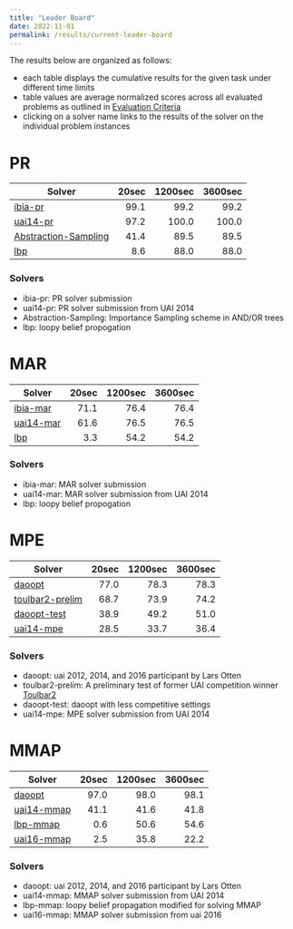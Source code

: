 ```yaml
---
title: "Leader Board"
date: 2022-11-01
permalink: /results/current-leader-board
---
```




The results below are organized as follows:
- each table displays the cumulative results for the given task under different time limits
- table values are average normalized scores across all evaluated problems as outlined in [Evaluation Criteria](https://uaicompetition.github.io/uci-2022/results/evaluation-criteria/)
- clicking on a solver name links to the results of the solver on the individual problem instances 


# PR

|                                Solver                                | 20sec | 1200sec | 3600sec |
| -------------------------------------------------------------------- | ----: | ------: | ------: |
| [ibia-pr](solver-scores/ibia-pr-scores.md)                           |  99.1 |    99.2 |    99.2 |
| [uai14-pr](solver-scores/uai14-pr-scores.md)                         |  97.2 |   100.0 |   100.0 |
| [Abstraction-Sampling](solver-scores/Abstraction-Sampling-scores.md) |  41.4 |    89.5 |    89.5 |
| [lbp](solver-scores/lbp-scores.md)                                   |   8.6 |    88.0 |    88.0 |

### Solvers

- ibia-pr: PR solver submission
- uai14-pr: PR solver submission from UAI 2014
- Abstraction-Sampling: Importance Sampling scheme in AND/OR trees
- lbp: loopy belief propogation

# MAR

|                     Solver                     | 20sec | 1200sec | 3600sec |
| ---------------------------------------------- | ----: | ------: | ------: |
| [ibia-mar](solver-scores/ibia-mar-scores.md)   |  71.1 |    76.4 |    76.4 |
| [uai14-mar](solver-scores/uai14-mar-scores.md) |  61.6 |    76.5 |    76.5 |
| [lbp](solver-scores/lbp-scores.md)             |   3.3 |    54.2 |    54.2 |

### Solvers

- ibia-mar: MAR solver submission
- uai14-mar: MAR solver submission from UAI 2014
- lbp: loopy belief propogation

# MPE

|                           Solver                           | 20sec | 1200sec | 3600sec |
| ---------------------------------------------------------- | ----: | ------: | ------: |
| [daoopt](solver-scores/daoopt-scores.md)                   |  77.0 |    78.3 |    78.3 |
| [toulbar2-prelim](solver-scores/toulbar2-prelim-scores.md) |  68.7 |    73.9 |    74.2 |
| [daoopt-test](solver-scores/daoopt-test-scores.md)         |  38.9 |    49.2 |    51.0 |
| [uai14-mpe](solver-scores/uai14-mpe-scores.md)             |  28.5 |    33.7 |    36.4 |

### Solvers

- daoopt: uai 2012, 2014, and 2016 participant by Lars Otten
- toulbar2-prelim: A preliminary test of former UAI competition winner [Toulbar2](https://github.com/toulbar2/toulbar2)
- daoopt-test: daoopt with less competitive settings
- uai14-mpe: MPE solver submission from UAI 2014

# MMAP

|                      Solver                      | 20sec | 1200sec | 3600sec |
| ------------------------------------------------ | ----: | ------: | ------: |
| [daoopt](solver-scores/daoopt-scores.md)         |  97.0 |    98.0 |    98.1 |
| [uai14-mmap](solver-scores/uai14-mmap-scores.md) |  41.1 |    41.6 |    41.8 |
| [lbp-mmap](solver-scores/lbp-mmap-scores.md)     |   0.6 |    50.6 |    54.6 |
| [uai16-mmap](solver-scores/uai16-mmap-scores.md) |   2.5 |    35.8 |    22.2 |

### Solvers

- daoopt: uai 2012, 2014, and 2016 participant by Lars Otten
- uai14-mmap: MMAP solver submission from UAI 2014
- lbp-mmap: loopy belief propagation modified for solving MMAP
- uai16-mmap: MMAP solver submission from uai 2016

